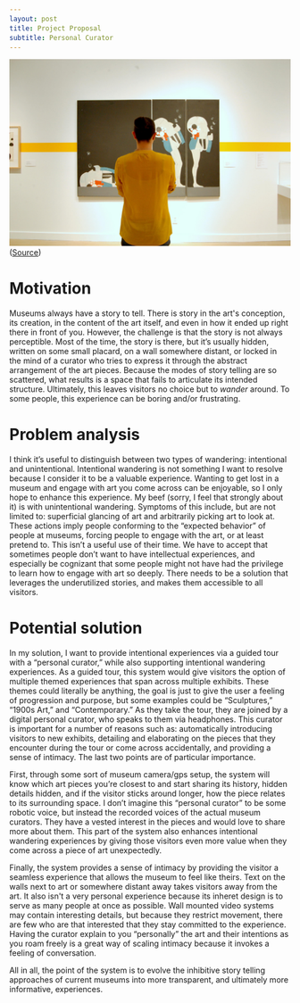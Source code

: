 ```yaml
---
layout: post
title: Project Proposal
subtitle: Personal Curator
---
```

![](/img/Lindsey_Looking.JPG)
([Source](https://www.google.com/url?sa=i&rct=j&q=&esrc=s&source=images&cd=&cad=rja&uact=8&ved=2ahUKEwjroOPamcvdAhUoc98KHXn3A7sQjRx6BAgBEAU&url=http%3A%2F%2Fkmuw.org%2Fpost%2Fhow-do-we-look-art-when-we-look-art&psig=AOvVaw2r5uJNK1tuFUXxyOPFrxgc&ust=1537588513660464))
# Motivation

Museums always have a story to tell. There is story in the art's conception, its creation, in the content of the art itself, and even in how it ended up right there in front of you. However, the challenge is that the story is not always perceptible. Most of the time, the story is there, but it’s usually hidden, written on some small placard, on a wall somewhere distant, or locked in the mind of a curator who tries to express it through the abstract arrangement of the art pieces. Because the modes of story telling are so scattered, what results is a space that fails to articulate its intended structure. Ultimately, this leaves visitors no choice but to *wander* around. To some people, this experience can be boring and/or frustrating. 

# Problem analysis

I think it’s useful to distinguish between two types of wandering: intentional and unintentional. Intentional wandering is not something I want to resolve because I consider it to be a valuable experience. Wanting to get lost in a museum and engage with art you come across can be enjoyable, so I only hope to enhance this experience. My beef (sorry, I feel that strongly about it) is with unintentional wandering. Symptoms of this include, but are not limited to: superficial glancing of art and arbitrarily picking art to look at. These actions imply people conforming to the “expected behavior” of people at museums, forcing people to engage with the art, or at least pretend to. This isn’t a useful use of their time. We have to accept that sometimes people don’t want to have intellectual experiences, and especially be cognizant that some people might not have had the privilege to learn how to engage with art so deeply. There needs to be a solution that leverages the underutilized stories, and makes them accessible to all visitors.

# Potential solution

In my solution, I want to provide intentional experiences via a guided tour with a “personal curator,” while also supporting intentional wandering experiences. As a guided tour, this system would give visitors the option of multiple themed experiences that span across multiple exhibits. These themes could literally be anything, the goal is just to give the user a feeling of progression and purpose, but some examples could be “Sculptures,” “1900s Art,” and “Contemporary.” As they take the tour, they are joined by a digital personal curator, who speaks to them via headphones. This curator is important for a number of reasons such as: automatically introducing visitors to new exhibits, detailing and elaborating on the pieces that they encounter during the tour or come across accidentally, and providing a sense of intimacy. The last two points are of particular importance. 

First, through some sort of museum camera/gps setup, the system will know which art pieces you’re closest to and start sharing its history, hidden details hidden, and if the visitor sticks around longer, how the piece relates to its surrounding space. I don’t imagine this “personal curator” to be some robotic voice, but instead the recorded voices of the actual museum curators. They have a vested interest in the pieces and would love to share more about them. This part of the system also enhances intentional wandering experiences by giving those visitors even more value when they come across a piece of art unexpectedly.

Finally, the system provides a sense of intimacy by providing the visitor a seamless experience that allows the museum to feel like theirs. Text on the walls next to art or somewhere distant away takes visitors away from the art. It also isn't a very personal experience because its inheret design is to serve as many people at once as possible. Wall mounted video systems may contain interesting details, but because they restrict movement, there are few who are that interested that they stay committed to the experience. Having the curator explain to you “personally” the art and their intentions as you roam freely is a great way of scaling intimacy because it invokes a feeling of conversation.

All in all, the point of the system is to evolve the inhibitive story telling approaches of current museums into more transparent, and ultimately more informative, experiences.

